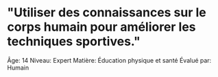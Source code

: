 # "Utiliser des connaissances sur le corps humain pour améliorer les techniques sportives."

Âge: 14
Niveau: Expert
Matière: Éducation physique et santé
Évalué par: Humain